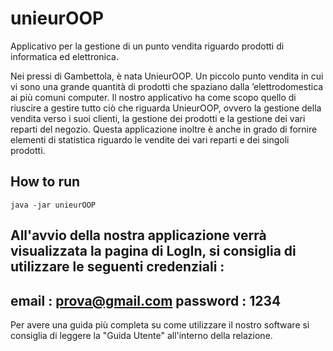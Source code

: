 # unieurOOP


Applicativo per la gestione di un punto vendita riguardo prodotti di informatica ed elettronica.

Nei pressi di Gambettola, è nata UnieurOOP. Un piccolo punto vendita in cui vi sono una grande quantità di prodotti che spaziano dalla ’elettrodomestica ai più comuni computer. Il nostro applicativo ha come scopo quello di riuscire a gestire tutto ciò che riguarda UnieurOOP, ovvero la gestione della vendita verso i suoi clienti, la gestione dei prodotti e la gestione dei vari reparti del negozio. Questa applicazione inoltre è anche in grado di fornire elementi di statistica riguardo le vendite dei vari reparti e dei singoli prodotti. 

## How to run

``` 
java -jar unieurOOP
```
All'avvio della nostra applicazione verrà visualizzata la pagina di LogIn, si consiglia di utilizzare le seguenti credenziali :
--
email : prova@gmail.com
password : 1234
--
Per avere una guida più completa su come utilizzare il nostro software si consiglia di leggere la "Guida Utente" all'interno della relazione.